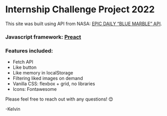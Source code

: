 # Internship Challenge Project 2022

This site was built using API from NASA: [EPIC DAILY “BLUE MARBLE” API](https://epic.gsfc.nasa.gov/about/api/).

### Javascript framework: [Preact](https://preactjs.com/)

### Features included:
- Fetch API
- Like button
- Like memory in localStorage
- Filtering liked images on demand
- Vanilla CSS: flexbox + grid, no libraries
- Icons: Fontawesome

Please feel free to reach out with any questions! 😊

-Kelvin
